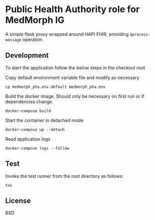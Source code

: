 Public Health Authority role for MedMorph IG
============================================
A simple flask proxy wrapped around HAPI FHIR, providing `$process-message` operation

Development
-----------
To start the application follow the below steps in the checkout root

Copy default environment variable file and modify as necessary

    cp medmorph_pha.env.default medmorph_pha.env

Build the docker image. Should only be necessary on first run or if dependencies change.

    docker-compose build

Start the container in detached mode

    docker-compose up --detach

Read application logs

    docker-compose logs --follow


Test
----
Invoke the test runner from the root directory as follows:

    tox

License
-------
BSD
